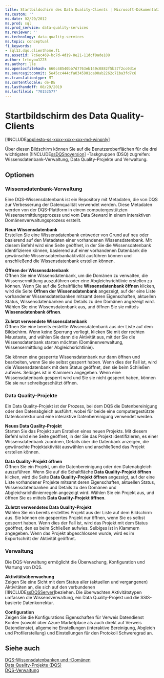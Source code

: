```yaml
---
title: Startbildschirm des Data Quality-Clients | Microsoft-Dokumentation
ms.custom: ''
ms.date: 02/29/2012
ms.prod: sql
ms.prod_service: data-quality-services
ms.reviewer: ''
ms.technology: data-quality-services
ms.topic: conceptual
f1_keywords:
- sql13.dqs.clienthome.f1
ms.assetid: 7c6ec469-bc7d-4d19-8e21-11dcf8ade108
author: lrtoyou1223
ms.author: lle
ms.openlocfilehash: 660c48540bb7d7763eb149c0882f5b37f2cc0d1e
ms.sourcegitcommit: 5e45cc444cfa0345901ca00ab2262c71ba3fd7c6
ms.translationtype: MT
ms.contentlocale: de-DE
ms.lasthandoff: 08/29/2019
ms.locfileid: "70152577"
---
```

# <a name="data-quality-client-home-screen"></a>Startbildschirm des Data Quality-Clients

[!INCLUDE[appliesto-ss-xxxx-xxxx-xxx-md-winonly](../includes/appliesto-ss-xxxx-xxxx-xxx-md-winonly.md)]

  Über diesen Bildschirm können Sie auf die Benutzeroberflächen für die drei wichtigsten [!INCLUDE[ssDQSnoversion](../includes/ssdqsnoversion-md.md)] -Taskgruppen (DSQ) zugreifen: Wissensdatenbank-Verwaltung, Data Quality-Projekte und Verwaltung.  
  
## <a name="options"></a>Optionen  
  
### <a name="knowledge-base-management"></a>Wissensdatenbank-Verwaltung  
 Eine DQS-Wissensdatenbank ist ein Repository mit Metadaten, die von DQS zur Verbesserung der Datenqualität verwendet werden. Diese Metadaten werden von der DQS-Plattform in einem computergestützten Wissensermittlungsprozess und vom Data Steward in einem interaktiven Domänenverwaltungsprozess erstellt.  
  
 **Neue Wissensdatenbank**  
 Erstellen Sie eine Wissensdatenbank entweder von Grund auf neu oder basierend auf den Metadaten einer vorhandenen Wissensdatenbank. Mit diesem Befehl wird eine Seite geöffnet, in der Sie die Wissensdatenbank identifizieren können, basierend auf einer vorhandenen Datenbank die gewünschte Wissensdatenbankaktivität ausführen können und anschließend die Wissensdatenbank erstellen können.  
  
 **Öffnen der Wissensdatenbank**  
 Öffnen Sie eine Wissensdatenbank, um die Domänen zu verwalten, die Wissensermittlung auszuführen oder eine Abgleichsrichtlinie erstellen zu können. Wenn Sie auf die Schaltfläche **Wissensdatenbank öffnen** klicken, wird die Seite **Öffnen der Wissensdatenbank** angezeigt, auf der eine Liste vorhandener Wissensdatenbanken mitsamt deren Eigenschaften, aktuellen Status, Wissensdatenbanken und Details zu den Domänen angezeigt wird. Wählen Sie eine Wissensdatenbank aus, und öffnen Sie sie mittels **Wissensdatenbank öffnen**.  
  
 **Zuletzt verwendete Wissensdatenbank**  
 Öffnen Sie eine bereits erstellte Wissensdatenbank aus der Liste auf dem Bildschirm. Wenn keine Sperrung vorliegt, klicken Sie mit der rechten Maustaste, und wählen Sie dann die Aktivität aus, mit der Sie die Wissensdatenbank starten möchten (Domänenverwaltung, Wissensermittlung oder Abgleichsrichtlinie).  
  
 Sie können eine gesperrte Wissensdatenbank nur dann öffnen und bearbeiten, wenn Sie sie selbst gesperrt haben. Wenn dies der Fall ist, wird die Wissensdatenbank mit dem Status geöffnet, den sie beim Schließen aufwies. Selbiges ist in Klammern angegeben. Wenn eine Wissensdatenbank gesperrt wird und Sie sie nicht gesperrt haben, können Sie sie nur schreibgeschützt öffnen.  
  
### <a name="data-quality-projects"></a>Data Quality-Projekte  
 Ein Data Quality-Projekt ist der Prozess, bei dem DQS die Datenbereinigung oder den Datenabgleich ausführt, wobei für beide eine computergestützte Datenkorrektur und eine interaktive Datenbereinigung verwendet werden.  
  
 **Neues Data Quality-Projekt**  
 Starten Sie das Projekt zum Erstellen eines neuen Projekts. Mit diesem Befehl wird eine Seite geöffnet, in der Sie das Projekt identifizieren, es einer Wissensdatenbank zuordnen, Details über die Datenbank anzeigen, die gewünschte Projektaktivität auswählen und anschließend das Projekt erstellen können.  
  
 **Data Quality-Projekt öffnen**  
 Öffnen Sie ein Projekt, um die Datenbereinigung oder den Datenabgleich auszuführen. Wenn Sie auf die Schaltfläche **Data Quality-Projekt öffnen** klicken, wird die Seite **Data Quality-Projekt öffnen** angezeigt, auf der eine Liste vorhandener Projekte mitsamt deren Eigenschaften, aktuellen Status, Wissensdatenbanken und Details zu den Domänen und Abgleichsrichtlinienregeln angezeigt wird. Wählen Sie ein Projekt aus, und öffnen Sie es mittels **Data Quality-Projekt öffnen**.  
  
 **Zuletzt verwendetes Data Quality-Projekt**  
 Wählen Sie ein bereits erstelltes Projekt aus der Liste auf dem Bildschirm aus. Sie können ein gesperrtes Projekt nur öffnen, wenn Sie es selbst gesperrt haben. Wenn dies der Fall ist, wird das Projekt mit dem Status geöffnet, den es beim Schließen aufwies. Selbiges ist in Klammern angegeben. Wenn das Projekt abgeschlossen wurde, wird es im Exportschritt der Aktivität geöffnet.  
  
### <a name="administration"></a>Verwaltung  
 Die DQS-Verwaltung ermöglicht die Überwachung, Konfiguration und Wartung von DQS.  
  
 **Aktivitätsüberwachung**  
 Zeigen Sie eine Sicht mit dem Status aller (aktuellen und vergangenen) Aktivitäten an, die sich auf den verbundenen [!INCLUDE[ssDQSServer](../includes/ssdqsserver-md.md)]beziehen. Die überwachten Aktivitätstypen umfassen die Wissensverwaltung, ein Data Quality-Projekt und die SSIS-basierte Datenkorrektur.  
  
 **Configuration**  
 Zeigen Sie die Konfigurations Eigenschaften für Verweis Datendienst Konten (sowohl über Azure Marketplace als auch direkt auf Verweis Datendienste), allgemeine Einstellungen (interaktive Bereinigung, Abgleich und Profilerstellung) und Einstellungen für den Protokoll Schweregrad an.  
  
## <a name="see-also"></a>Siehe auch  
 [DQS-Wissensdatenbanken und -Domänen](../data-quality-services/dqs-knowledge-bases-and-domains.md)   
 [Data Quality-Projekte &#40;DQS&#41;](../data-quality-services/data-quality-projects-dqs.md)   
 [DQS-Verwaltung](../data-quality-services/dqs-administration.md)  
  
  
